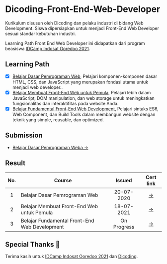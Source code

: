 # Dicoding-Front-End-Web-Developer
Kurikulum disusun oleh Dicoding dan pelaku industri di bidang Web Development. Siswa dipersiapkan untuk menjadi Front-End Web Developer sesuai standar kebutuhan industri.

Learning Path Front End Web Developer ini didapatkan dari program beasiswa [IDCamp Indosat Ooredoo 2021](https://idcamp.indosatooredoo.com/).

## Learning Path
- [x] [Belajar Dasar Pemrograman Web](https://www.dicoding.com/academies/123), Pelajari komponen-komponen dasar HTML, CSS, dan JavaScript yang merupakan fondasi utama untuk menjadi web developer..
- [x] [Belajar Membuat Front-End Web untuk Pemula](https://www.dicoding.com/academies/315), Pelajari lebih dalam JavaScript, DOM manipulation, dan web storage untuk meningkatkan fungsionalitas dan interaktifitas pada website Anda.
- [x] [Belajar Fundamental Front-End Web Development](https://www.dicoding.com/academies/163), Pelajari sintaks ES6, Web Component, dan Build Tools dalam membangun website dengan teknik yang simple, reusable, dan optimized.

## Submission

- [Belajar Dasar Pemrograman Weba →](#)

## Result

| No.  | Course                                          |  Issued    | Cert link |
|:----:|---|:-:|:-:|
|  1   |  Belajar Dasar Pemrograman Web                  | 20-07-2020 | [→](https://www.dicoding.com/certificates/981P29KKOXOY) |
|  2   |  Belajar Membuat Front-End Web untuk Pemula     | 18-07-2021 | [→](https://www.dicoding.com/certificates/72ZDEE3NJPYW) |
|  3   |  Belajar Fundamental Front-End Web Development  | On Progress | [→](#) |

## Special Thanks :pray:

Terima kasih untuk [IDCamp Indosat Ooredoo 2021](https://idcamp.indosatooredoo.com/) dan [Dicoding](https://www.dicoding.com/).
